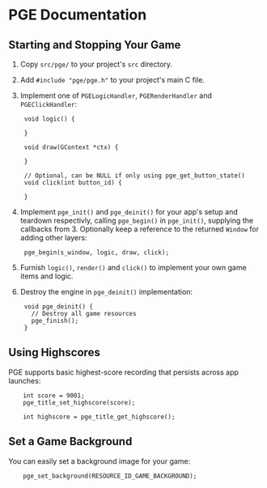 # PGE Documentation

## Starting and Stopping Your Game

1. Copy `src/pge/` to your project's `src` directory.

2. Add `#include "pge/pge.h"` to your project's main C file.

3. Implement one of `PGELogicHandler`, `PGERenderHandler` and
   `PGEClickHandler`:

        void logic() {
          
        }

        void draw(GContext *ctx) {
          
        }

        // Optional, can be NULL if only using pge_get_button_state()
        void click(int button_id) {
          
        }

4. Implement `pge_init()` and `pge_deinit()` for your app's setup and teardown
   respectivly, calling `pge_begin()` in `pge_init()`, supplying the callbacks
   from 3. Optionally keep a reference to the returned `Window` for adding other
   layers:

        pge_begin(s_window, logic, draw, click);

5. Furnish `logic()`, `render()` and `click()` to implement your own game items
   and logic. 

6. Destroy the engine in `pge_deinit()` implementation:

        void pge_deinit() {
          // Destroy all game resources
          pge_finish();
        }

## Using Highscores

PGE supports basic highest-score recording that persists across app launches:

        int score = 9001;
        pge_title_set_highscore(score);

        int highscore = pge_title_get_highscore();

## Set a Game Background

You can easily set a background image for your game:

        pge_set_background(RESOURCE_ID_GAME_BACKGROUND);